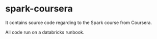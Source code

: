 # spark-coursera
It contains source code regarding to the Spark course from Coursera.

All code run on a databricks runbook.
